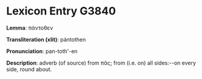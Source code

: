 # Lexicon Entry G3840

**Lemma**: πάντοθεν

**Transliteration (xlit)**: pántothen

**Pronunciation**: pan-toth'-en

**Description**:
adverb (of source) from πᾶς; from (i.e. on) all sides:--on every side, round about.
